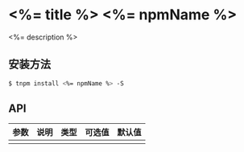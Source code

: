 # <%= title %> <%= npmName %>

<%= description %>

## 安装方法
```bash
$ tnpm install <%= npmName %> -S
```

## API

| 参数 | 说明 | 类型 | 可选值  | 默认值 |
| ------ | ---- | ---- | ---- | ------ |
|        |      |      |      |        |


